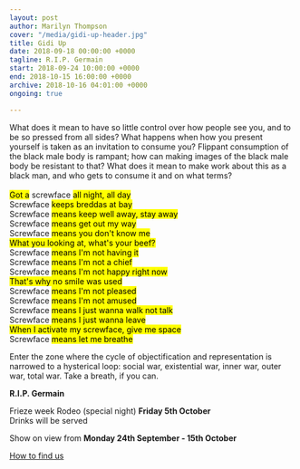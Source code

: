 ```yaml
---
layout: post
author: Marilyn Thompson
cover: "/media/gidi-up-header.jpg"
title: Gidi Up
date: 2018-09-18 00:00:00 +0000
tagline: R.I.P. Germain
start: 2018-09-24 10:00:00 +0000
end: 2018-10-15 16:00:00 +0000
archive: 2018-10-16 04:01:00 +0000
ongoing: true

---
```

<p>What does it mean to have so little control over how people see you, and to be so pressed from all sides? What happens when how you present yourself is taken as an invitation to consume you? Flippant consumption of the black male body is rampant; how can making images of the black male body be resistant to that? What does it mean to make work about this as a black man, and who gets to consume it and on what terms?
<br /><br />
  <mark>Got a</mark> screwface <mark>all night, all day</mark><br />
  Screwface <mark>keeps breddas at bay</mark><br />
  Screwface <mark>means keep well away, stay away</mark><br />
  Screwface <mark>means get out my way</mark><br />
  Screwface <mark>means you don't know me</mark><br />
  <mark>What you looking at, what's your beef?</mark><br />
  Screwface <mark>means I'm not having it</mark><br />
  Screwface <mark>means I'm not a chief</mark><br />
  Screwface <mark>means I'm not happy right now</mark><br />
  <mark>That's why no smile was used</mark><br />
  Screwface <mark>means I'm not pleased</mark><br />
  Screwface <mark>means I'm not amused</mark><br />
  Screwface <mark>means I just wanna walk not talk</mark><br />
  Screwface <mark>means I just wanna leave</mark><br />
  <mark>When I activate my screwface, give me space</mark><br />
  Screwface <mark>means let me breathe</mark><br />
</p>

<p>Enter the zone where the cycle of objectification and representation is narrowed to a hysterical loop: social war, existential war, inner war, outer war, total war. Take a breath, if you can. </p>

<p><b>R.I.P. Germain</b></p>

<p>Frieze week Rodeo (special night) <b>Friday 5th October</b><br />
Drinks will be served</p>

<p>Show on view from <b>Monday 24th September - 15th October</b></p>

[How to find us](/contact/)